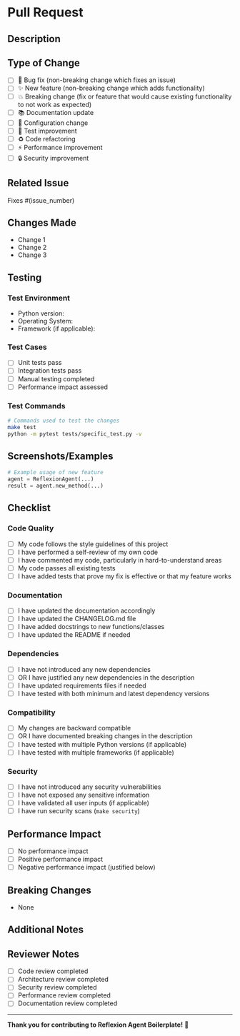 # Pull Request

## Description

<!-- Provide a brief description of the changes in this PR -->

## Type of Change

<!-- Mark the relevant option with an "x" -->

- [ ] 🐛 Bug fix (non-breaking change which fixes an issue)
- [ ] ✨ New feature (non-breaking change which adds functionality)
- [ ] 💥 Breaking change (fix or feature that would cause existing functionality to not work as expected)
- [ ] 📚 Documentation update
- [ ] 🔧 Configuration change
- [ ] 🧪 Test improvement
- [ ] ♻️ Code refactoring
- [ ] ⚡ Performance improvement
- [ ] 🔒 Security improvement

## Related Issue

<!-- Link to the issue this PR addresses -->
Fixes #(issue_number)

## Changes Made

<!-- Provide a detailed list of changes made -->

- Change 1
- Change 2
- Change 3

## Testing

<!-- Describe the tests you ran and how to reproduce them -->

### Test Environment
- Python version: 
- Operating System: 
- Framework (if applicable): 

### Test Cases
- [ ] Unit tests pass
- [ ] Integration tests pass
- [ ] Manual testing completed
- [ ] Performance impact assessed

### Test Commands
```bash
# Commands used to test the changes
make test
python -m pytest tests/specific_test.py -v
```

## Screenshots/Examples

<!-- If applicable, add screenshots or code examples -->

```python
# Example usage of new feature
agent = ReflexionAgent(...)
result = agent.new_method(...)
```

## Checklist

<!-- Mark completed items with an "x" -->

### Code Quality
- [ ] My code follows the style guidelines of this project
- [ ] I have performed a self-review of my own code
- [ ] I have commented my code, particularly in hard-to-understand areas
- [ ] My code passes all existing tests
- [ ] I have added tests that prove my fix is effective or that my feature works

### Documentation
- [ ] I have updated the documentation accordingly
- [ ] I have updated the CHANGELOG.md file
- [ ] I have added docstrings to new functions/classes
- [ ] I have updated the README if needed

### Dependencies
- [ ] I have not introduced any new dependencies
- [ ] OR I have justified any new dependencies in the description
- [ ] I have updated requirements files if needed
- [ ] I have tested with both minimum and latest dependency versions

### Compatibility
- [ ] My changes are backward compatible
- [ ] OR I have documented breaking changes in the description
- [ ] I have tested with multiple Python versions (if applicable)
- [ ] I have tested with multiple frameworks (if applicable)

### Security
- [ ] I have not introduced any security vulnerabilities
- [ ] I have not exposed any sensitive information
- [ ] I have validated all user inputs (if applicable)
- [ ] I have run security scans (`make security`)

## Performance Impact

<!-- Describe any performance implications -->

- [ ] No performance impact
- [ ] Positive performance impact
- [ ] Negative performance impact (justified below)

<!-- If negative impact, please justify -->

## Breaking Changes

<!-- List any breaking changes and migration instructions -->

- None

<!-- OR provide migration guide -->

## Additional Notes

<!-- Any additional information for reviewers -->

## Reviewer Notes

<!-- For maintainers - remove if not applicable -->

- [ ] Code review completed
- [ ] Architecture review completed
- [ ] Security review completed
- [ ] Performance review completed
- [ ] Documentation review completed

---

**Thank you for contributing to Reflexion Agent Boilerplate!** 🎉